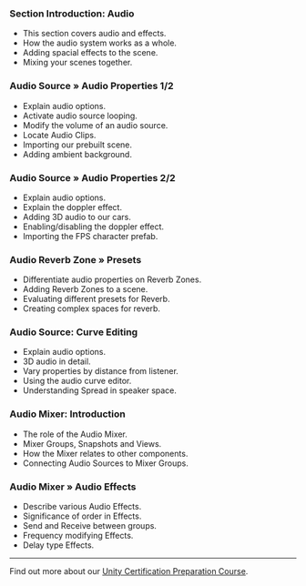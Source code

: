 ### Section Introduction: Audio ###

+ This section covers audio and effects.
+ How the audio system works as a whole.
+ Adding spacial effects to the scene.
+ Mixing your scenes together.

### Audio Source » Audio Properties 1/2 ###

+ Explain audio options.
+ Activate audio source looping.
+ Modify the volume of an audio source.
+ Locate Audio Clips.
+ Importing our prebuilt scene.
+ Adding ambient background.

### Audio Source » Audio Properties 2/2 ###

+ Explain audio options.
+ Explain the doppler effect.
+ Adding 3D audio to our cars.
+ Enabling/disabling the doppler effect.
+ Importing the FPS character prefab.

### Audio Reverb Zone » Presets ###

+ Differentiate audio properties on Reverb Zones.
+ Adding Reverb Zones to a scene.
+ Evaluating different presets for Reverb.
+ Creating complex spaces for reverb.

### Audio Source: Curve Editing ###

+ Explain audio options.
+ 3D audio in detail.
+ Vary properties by distance from listener.
+ Using the audio curve editor.
+ Understanding Spread in speaker space.

### Audio Mixer: Introduction ###

+ The role of the Audio Mixer.
+ Mixer Groups, Snapshots and Views.
+ How the Mixer relates to other components.
+ Connecting Audio Sources to Mixer Groups.

### Audio Mixer » Audio Effects ###

+ Describe various Audio Effects.
+ Significance of order in Effects.
+ Send and Receive between groups.
+ Frequency modifying Effects.
+ Delay type Effects.

---
Find out more about our [Unity Certification Preparation Course](https://www.udemy.com/unitycert?couponCode=GitHubDiscount).
